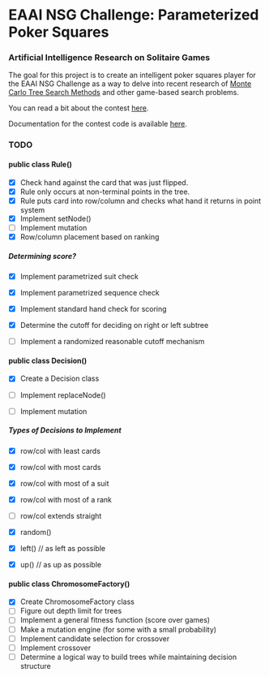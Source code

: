 # EAAI NSG Challenge: Parameterized Poker Squares
### Artificial Intelligence Research on Solitaire Games

The goal for this project is to create an intelligent poker squares player for the EAAI NSG Challenge as a way to delve into recent research of [Monte Carlo Tree Search Methods](http://www.cameronius.com/cv/mcts-survey-master.pdf) and other game-based search problems.

You can read a bit about the contest [here](http://tinyurl.com/ppokersqrs).

Documentation for the contest code is available [here](http://cs.gettysburg.edu/~tneller/games/pokersquares/eaai/dist/141017/doc/index.html).

### TODO
#### public class Rule()
- [x] Check hand against the card that was just flipped.
- [x] Rule only occurs at non-terminal points in the tree.
- [x] Rule puts card into row/column and checks what hand it returns in point system
- [x] Implement setNode()
- [ ] Implement mutation
- [x] Row/column placement based on ranking

##### Determining score?

- [x] Implement parametrized suit check
- [x] Implement parametrized sequence check
- [x] Implement standard hand check for scoring
- [x] Determine the cutoff for deciding on right or left subtree
- [ ] Implement a randomized reasonable cutoff mechanism


#### public class Decision()

- [x] Create a Decision class
- [ ] Implement replaceNode()
- [ ] Implement mutation


##### Types of Decisions to Implement
- [x] row/col with least cards
- [x] row/col with most cards
- [x] row/col with most of a suit
- [x] row/col with most of a rank
- [ ] row/col extends straight
- [x] random()
- [x] left() // as left as possible
- [x] up() // as up as possible


#### public class ChromosomeFactory()

- [x] Create ChromosomeFactory class
- [ ] Figure out depth limit for trees
- [ ] Implement a general fitness function (score over games)
- [ ] Make a mutation engine (for some with a small probability)
- [ ] Implement candidate selection for crossover
- [ ] Implement crossover
- [ ] Determine a logical way to build trees while maintaining decision structure

